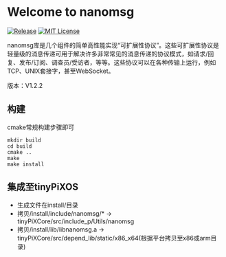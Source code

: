 Welcome to nanomsg
==================

[![Release](https://img.shields.io/github/release/nanomsg/nanomsg.svg)](https://github.com/nanomsg/nanomsg/releases/latest)
[![MIT License](https://img.shields.io/badge/license-MIT-blue.svg)](https://github.com/nanomsg/nanomsg/blob/master/COPYING)

nanomsg库是几个组件的简单高性能实现“可扩展性协议”。这些可扩展性协议是轻量级的消息传递可用于解决许多非常常见的消息传递的协议模式，如请求/回复、发布/订阅、调查员/受访者，等等。这些协议可以在各种传输上运行，例如TCP、UNIX套接字，甚至WebSocket。

版本：V1.2.2

构建
------------------------

cmake常规构建步骤即可
```
mkdir build
cd build
cmake ..
make 
make install
```

集成至tinyPiXOS
------------------------

- 生成文件在install/目录
- 拷贝/install/include/nanomsg/* -> tinyPiXCore/src/include_p/Utils/nanomsg
- 拷贝/install/lib/libnanomsg.a -> tinyPiXCore/src/depend_lib/static/x86_x64(根据平台拷贝至x86或arm目录)
